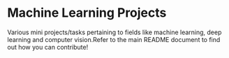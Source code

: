 # Machine Learning Projects

Various mini projects/tasks pertaining to fields like machine learning, deep learning and computer vision.Refer to the main README document to find out how you can contribute!